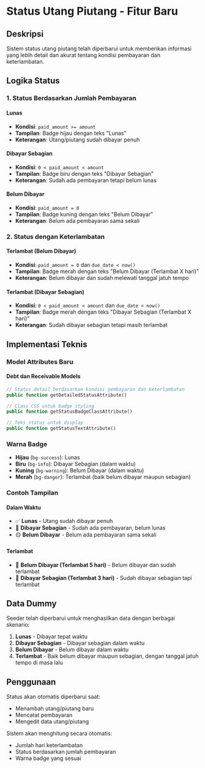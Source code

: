 # Status Utang Piutang - Fitur Baru

## Deskripsi
Sistem status utang piutang telah diperbarui untuk memberikan informasi yang lebih detail dan akurat tentang kondisi pembayaran dan keterlambatan.

## Logika Status

### 1. Status Berdasarkan Jumlah Pembayaran

#### Lunas
- **Kondisi**: `paid_amount >= amount`
- **Tampilan**: Badge hijau dengan teks "Lunas"
- **Keterangan**: Utang/piutang sudah dibayar penuh

#### Dibayar Sebagian
- **Kondisi**: `0 < paid_amount < amount`
- **Tampilan**: Badge biru dengan teks "Dibayar Sebagian"
- **Keterangan**: Sudah ada pembayaran tetapi belum lunas

#### Belum Dibayar
- **Kondisi**: `paid_amount = 0`
- **Tampilan**: Badge kuning dengan teks "Belum Dibayar"
- **Keterangan**: Belum ada pembayaran sama sekali

### 2. Status dengan Keterlambatan

#### Terlambat (Belum Dibayar)
- **Kondisi**: `paid_amount = 0` dan `due_date < now()`
- **Tampilan**: Badge merah dengan teks "Belum Dibayar (Terlambat X hari)"
- **Keterangan**: Belum dibayar dan sudah melewati tanggal jatuh tempo

#### Terlambat (Dibayar Sebagian)
- **Kondisi**: `0 < paid_amount < amount` dan `due_date < now()`
- **Tampilan**: Badge merah dengan teks "Dibayar Sebagian (Terlambat X hari)"
- **Keterangan**: Sudah dibayar sebagian tetapi masih terlambat

## Implementasi Teknis

### Model Attributes Baru

#### Debt dan Receivable Models
```php
// Status detail berdasarkan kondisi pembayaran dan keterlambatan
public function getDetailedStatusAttribute()

// Class CSS untuk badge styling
public function getStatusBadgeClassAttribute()

// Teks status untuk display
public function getStatusTextAttribute()
```

### Warna Badge
- **Hijau** (`bg-success`): Lunas
- **Biru** (`bg-info`): Dibayar Sebagian (dalam waktu)
- **Kuning** (`bg-warning`): Belum Dibayar (dalam waktu)
- **Merah** (`bg-danger`): Terlambat (baik belum dibayar maupun sebagian)

### Contoh Tampilan

#### Dalam Waktu
- ✅ **Lunas** - Utang sudah dibayar penuh
- 🔵 **Dibayar Sebagian** - Sudah ada pembayaran, belum lunas
- 🟡 **Belum Dibayar** - Belum ada pembayaran sama sekali

#### Terlambat
- 🔴 **Belum Dibayar (Terlambat 5 hari)** - Belum dibayar dan sudah terlambat
- 🔴 **Dibayar Sebagian (Terlambat 3 hari)** - Sudah dibayar sebagian tapi terlambat

## Data Dummy

Seeder telah diperbarui untuk menghasilkan data dengan berbagai skenario:

1. **Lunas** - Dibayar tepat waktu
2. **Dibayar Sebagian** - Dibayar sebagian dalam waktu
3. **Belum Dibayar** - Belum dibayar dalam waktu
4. **Terlambat** - Baik belum dibayar maupun sebagian, dengan tanggal jatuh tempo di masa lalu

## Penggunaan

Status akan otomatis diperbarui saat:
- Menambah utang/piutang baru
- Mencatat pembayaran
- Mengedit data utang/piutang

Sistem akan menghitung secara otomatis:
- Jumlah hari keterlambatan
- Status berdasarkan jumlah pembayaran
- Warna badge yang sesuai
